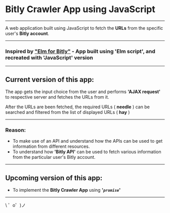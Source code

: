 # Bitly Crawler App using JavaScript
-------------------------------------



A web application built using JavaScript to fetch the **URLs** from the specific user's **Bitly account**.

---
### Inspired by ["Elm for Bitly"](https://bitly-elm.glitch.me/) - App built using **'Elm script'**, and recreated  with **'JavaScript'** version
---

## Current version of this app:

  The app gets the input choice from the user and performs **'AJAX request'** to respective server and fetches   the URLs from it.  
  
  After the URLs are been fetched, the required URLs ( **needle** ) can be searched and filtered from the list   of displayed URLs ( **hay** )
  
  ---
  
  ### Reason:
  * To make use of an API and understand how the APIs can be used to get information from different resources.
  * To understand how **'Bitly API'** can be used to fetch various information from the particular user's         Bitly account.
  
  ---
 
## Upcoming version of this app:

  * To implement the **Bitly Crawler App** using **'_`promise`_'**
-------------------

\ ゜o゜)ノ